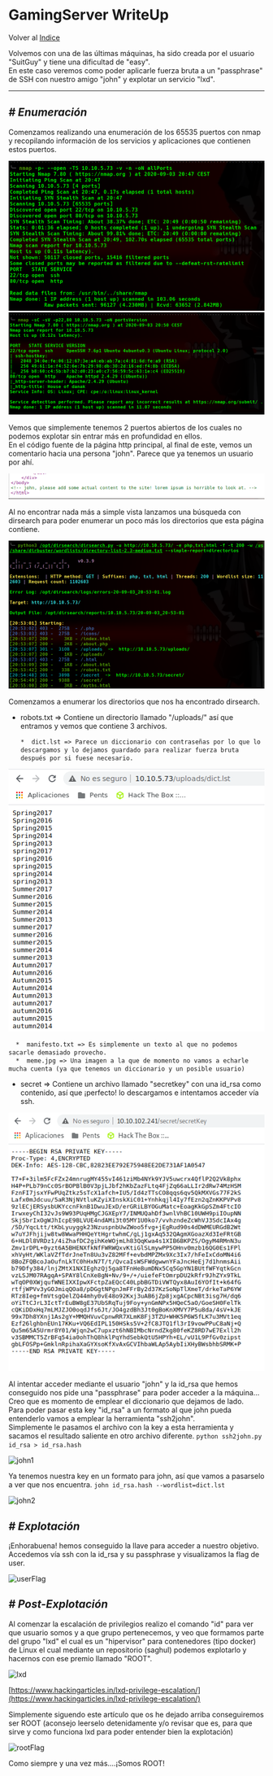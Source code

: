 # GamingServer WriteUp
Volver al [Indice](README.md)

Volvemos con una de las últimas máquinas, ha sido creada por el usuario "SuitGuy" y tiene una dificultad de "easy".  
En este caso veremos como poder aplicarle fuerza bruta a un "passphrase" de SSH con nuestro amigo "john" y explotar un servicio "lxd".

----------------------------------------------------------------------------------------------------------------------------------------------------------------------
## *# Enumeración*
Comenzamos realizando una enumeración de los 65535 puertos con nmap y recopilando información de los servicios y aplicaciones que contienen estos puertos.

![nmap1](images/gamingServer/nmap1.png)
![nmap2](images/gamingServer/nmap2.png)

Vemos que simplemente tenemos 2 puertos abiertos de los cuales no podemos explotar sin entrar más en profundidad en ellos.  
En el código fuente de la página http principal, al final de este, vemos un comentario hacia una persona "john". Parece que ya tenemos un usuario por ahí.  

![user](images/gamingServer/user.png)

Al no encontrar nada más a simple vista lanzamos una búsqueda con dirsearch para poder enumerar un poco más los directorios que esta página contiene.

![dirsearch](images/gamingServer/dirsearch.png)

Comenzamos a enumerar los directorios que nos ha encontrado dirsearch.
* robots.txt => Contiene un directorio llamado "/uploads/" así que entramos y vemos que contiene 3 archivos.

      *  dict.lst => Parece un diccionario con contraseñas por lo que lo descargamos y lo dejamos guardado para realizar fuerza bruta después por si fuese necesario.

![diccionario](images/gamingServer/dict.png)
 
      *  manifesto.txt => Es simplemente un texto al que no podemos sacarle demasiado provecho.
      *  meme.jpg => Una imagen a la que de momento no vamos a echarle mucha cuenta (ya que tenemos un diccionario y un posible usuario)
* secret => Contiene un archivo llamado "secretkey" con una id_rsa como contenido, así que ¡perfecto! lo descargamos e intentamos acceder vía ssh.

![id_rsa](images/gamingServer/id_rsa.png)

Al intentar acceder mediante el usuario "john" y la id_rsa que hemos conseguido nos pide una "passphrase" para poder acceder a la máquina... Creo que es momento de emplear el diccionario que dejamos de lado.  
Para poder pasar esta key "id_rsa" a un formato al que john pueda entenderlo vamos a emplear la herramienta "ssh2john".  
Simplemente le pasamos el archivo con la key a esta herramienta y sacamos el resultado saliente en otro archivo diferente.
``` python ssh2john.py id_rsa > id_rsa.hash ```

![john1](images/gamingServer/john1.png)

Ya tenemos nuestra key en un formato para john, así que vamos a pasarselo a ver que nos encuentra.
``` john id_rsa.hash --wordlist=dict.lst ```

![john2](images/gamingServer/john2.png)

## *# Explotación*
¡Enhorabuena! hemos conseguido la llave para acceder a nuestro objetivo. Accedemos vía ssh con la id_rsa y su passphrase y visualizamos la flag de user.

![userFlag](images/gamingServer/userFlag.png)

## *# Post-Explotación*
Al comenzar la escalación de privilegios realizo el comando "id" para ver que usuario somos y a que grupo pertenecemos, y veo que formamos parte del grupo "lxd" el cual es un "hipervisor" para contenedores (tipo docker) de Linux el cual mediante un repositorio (saghul) podemos explotarlo y hacernos con ese premio llamado "ROOT".

![lxd](images/gamingServer/idLXD.png)

[https://www.hackingarticles.in/lxd-privilege-escalation/](https://www.hackingarticles.in/lxd-privilege-escalation/)

Simplemente siguendo este artículo que os he dejado arriba conseguiremos ser ROOT (aconsejo leerselo detenidamente y/o revisar que es, para que sirve y como funciona lxd para poder entender bien la explotación)

![rootFlag](images/gamingServer/rootFlag.png)

Como siempre y una vez más....¡Somos ROOT!

